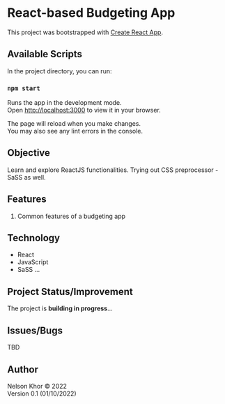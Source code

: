 # React-based Budgeting App

This project was bootstrapped with [Create React App](https://github.com/facebook/create-react-app).

## Available Scripts

In the project directory, you can run:

### `npm start`

Runs the app in the development mode.\
Open [http://localhost:3000](http://localhost:3000) to view it in your browser.

The page will reload when you make changes.\
You may also see any lint errors in the console.

## Objective

Learn and explore ReactJS functionalities. Trying out CSS preprocessor - SaSS as well.

## Features

1. Common features of a budgeting app

## Technology

- React
- JavaScript
- SaSS
...

## Project Status/Improvement

The project is **building in progress**...

## Issues/Bugs

TBD

## Author

Nelson Khor &copy; 2022  
Version 0.1 (01/10/2022)